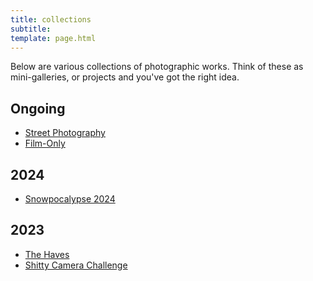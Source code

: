 ```yaml
---
title: collections
subtitle:  
template: page.html
---
```


Below are various collections of photographic works.
Think of these as mini-galleries, or projects and you've got the right idea.

## Ongoing
- [Street Photography](/collections/street)
- [Film-Only](/collections/film)

## 2024
- [Snowpocalypse 2024](/collections/snowpocalypse2024)

## 2023
- [The Haves](/collections/haves)
- [Shitty Camera Challenge](/collections/shit)
